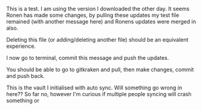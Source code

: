 This is a test. I am using the version I downloaded the other day. It seems Ronen has made some changes, by pulling these updates my test file remained (with another message here) and Ronens updates were merged in also. 

Deleting this file (or adding/deleting another file) should be an equivalent experience. 

I now go to terminal, commit this message and push the updates. 

You should be able to go to gitkraken and pull, then make changes, commit and push back.

This is the vault I initialised with auto sync. Will something go wrong in here?? So far no, however I'm curious if multiple people syncing will crash something or 